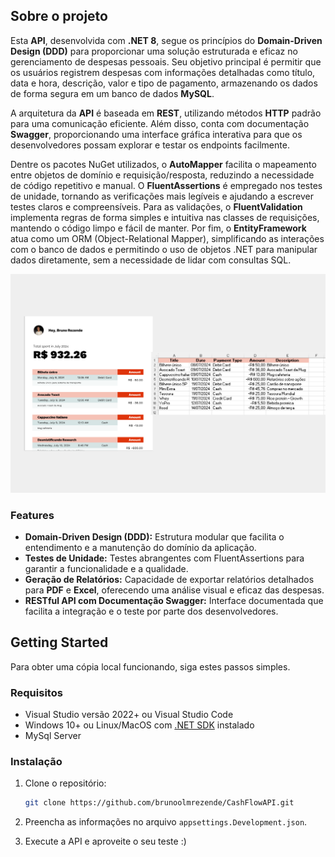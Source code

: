 ## Sobre o projeto

Esta **API**, desenvolvida com **.NET 8**, segue os princípios do **Domain-Driven Design (DDD)** para proporcionar uma solução estruturada e eficaz no gerenciamento de despesas pessoais. Seu objetivo principal é permitir que os usuários registrem despesas com informações detalhadas como título, data e hora, descrição, valor e tipo de pagamento, armazenando os dados de forma segura em um banco de dados **MySQL**.

A arquitetura da **API** é baseada em **REST**, utilizando métodos **HTTP** padrão para uma comunicação eficiente. Além disso, conta com documentação **Swagger**, proporcionando uma interface gráfica interativa para que os desenvolvedores possam explorar e testar os endpoints facilmente.

Dentre os pacotes NuGet utilizados, o **AutoMapper** facilita o mapeamento entre objetos de domínio e requisição/resposta, reduzindo a necessidade de código repetitivo e manual. O **FluentAssertions** é empregado nos testes de unidade, tornando as verificações mais legíveis e ajudando a escrever testes claros e compreensíveis. Para as validações, o **FluentValidation** implementa regras de forma simples e intuitiva nas classes de requisições, mantendo o código limpo e fácil de manter. Por fim, o **EntityFramework** atua como um ORM (Object-Relational Mapper), simplificando as interações com o banco de dados e permitindo o uso de objetos .NET para manipular dados diretamente, sem a necessidade de lidar com consultas SQL.

![report-image]

### Features

- **Domain-Driven Design (DDD):** Estrutura modular que facilita o entendimento e a manutenção do domínio da aplicação.
- **Testes de Unidade:** Testes abrangentes com FluentAssertions para garantir a funcionalidade e a qualidade.
- **Geração de Relatórios:** Capacidade de exportar relatórios detalhados para **PDF** e **Excel**, oferecendo uma análise visual e eficaz das despesas.
- **RESTful API com Documentação Swagger:** Interface documentada que facilita a integração e o teste por parte dos desenvolvedores.

## Getting Started

Para obter uma cópia local funcionando, siga estes passos simples.

### Requisitos

* Visual Studio versão 2022+ ou Visual Studio Code
* Windows 10+ ou Linux/MacOS com [.NET SDK][dot-net-sdk] instalado
* MySql Server

### Instalação

1. Clone o repositório:
    ```sh
    git clone https://github.com/brunoolmrezende/CashFlowAPI.git
    ```

2. Preencha as informações no arquivo `appsettings.Development.json`.
3. Execute a API e aproveite o seu teste :)



<!-- Links -->
[dot-net-sdk]: https://dotnet.microsoft.com/en-us/download/dotnet/8.0

<!-- Images -->
[report-image]: images/Report.png

